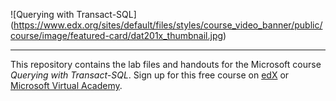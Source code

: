 ![Querying with Transact-SQL]
(https://www.edx.org/sites/default/files/styles/course_video_banner/public/course/image/featured-card/dat201x_thumbnail.jpg)

***

This repository contains the lab files and handouts for the Microsoft course *Querying with Transact-SQL*. Sign up for this free course on [edX](https://www.edx.org/course/querying-transact-sql-microsoft-dat201x-0) or [Microsoft Virtual Academy](https://mva.microsoft.com/en-US/training-courses/querying-with-transact-sql-10530).
